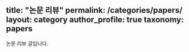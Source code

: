 title: "논문 리뷰"
permalink: /categories/papers/
layout: category
author_profile: true
taxonomy: papers
---

논문 리뷰 글입니다.
